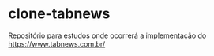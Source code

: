 # clone-tabnews

Repositório para estudos onde ocorrerá a implementação do https://www.tabnews.com.br/
